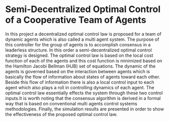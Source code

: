# Semi-Decentralized Optimal Control of a Cooperative Team of Agents

In this project a decentralized optimal control law is proposed for a team of dynamic agents which is also called a multi agent system. The purpose of this controller for the group of agents is to accomplish consensus in a leaderless structure. In this order a semi-decentralized optimal control strategy is designed.
The optimal control law is based on the local cost function of each of the agents and this cost function is minimized based on the Hamilton Jacobi Bellman (HJB) set of equations. The dynamic of the agents is governed based on the interaction between agents which is basically the flow of information about states of agents toward each other. Beside this flow of information there is also a local control input to each agent which also plays a roll in controlling dynamics of each agent. The optimal control law essentially effects the system through these two control inputs.It is worth noting that the consensus algorithm is derived in a formal way that is based on conventional multi agents control systems methodologies. Finally, the simulation results are presented in order to show the effectiveness of the proposed optimal control law.
